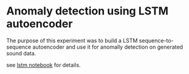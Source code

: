 # Anomaly detection using LSTM autoencoder
The purpose of this experiment was to build a LSTM sequence-to-sequence autoencoder and use it for anomally detection on generated sound data.

see [lstm notebook](./model/lstm.ipynb) for details.